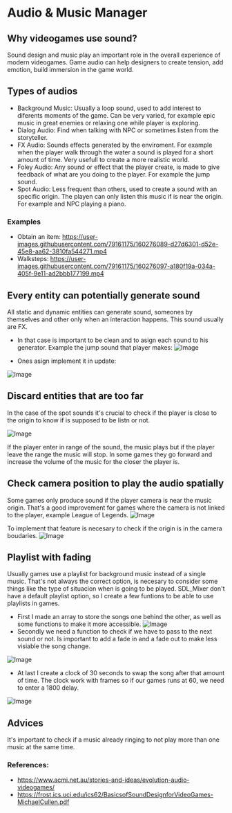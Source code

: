# Audio & Music Manager

## Why videogames use sound?
Sound design and music play an important role in the overall experience of modern videogames. Game audio can help designers to create tension, add emotion, build immersion in the game world.

## Types of audios
* Background Music: Usually a loop sound, used to add interest to diferents moments of the game. Can be very varied, for example epic music in great enemies or relaxing one while player is exploring.
* Dialog Audio: Find when talking with NPC or sometimes listen from the storyteller.
* FX Audio: Sounds effects generated by the enviroment. For example when the player walk through the water a sound is played for a short amount of time. Very usefull to create a more realistic world.
* Foley Audio: Any sound or effect that the player create, is made to give feedback of what are you doing to the player. For example the jump sound.
* Spot Audio: Less frequent than others, used to create a sound with an specific origin. The playen can only listen this music if is near the origin. For example and NPC playing a piano.

### Examples
* Obtain an item: https://user-images.githubusercontent.com/79161175/160276089-d27d6301-d52e-45e8-aa62-3810fa544271.mp4
* Walksteps: https://user-images.githubusercontent.com/79161175/160276097-a180f19a-034a-405f-9e11-ad2bbb177199.mp4

## Every entity can potentially generate sound
All static and dynamic entities can generate sound, someones by themselves and other only when an interaction happens. This sound usually are FX.
* In that case is important to be clean and to asign each sound to his generator. Example the jump sound that player makes:
![Image](https://github.com/RubokiReuchi/Audio-Music-Manager/blob/main/wiki/Imagen1.png)

* Ones asign implement it in update:

![Image](https://github.com/RubokiReuchi/Audio-Music-Manager/blob/main/wiki/Imagen2.png)

## Discard entities that are too far
In the case of the spot sounds it's crucial to check if the player is close to the origin to know if is supposed to be listn or not.

![Image](https://github.com/RubokiReuchi/Audio-Music-Manager/blob/main/wiki/Imagen3.png)

If the player enter in range of the sound, the music plays but if the player leave the range the music will stop. In some games they go forward and increase the volume of the music for the closer the player is.

## Check camera position to play the audio spatially
Some games only produce sound if the player camera is near the music origin. That's a good improvement for games where the camera is not linked to the player, example League of Legends.
![Image](https://github.com/RubokiReuchi/Audio-Music-Manager/blob/main/wiki/Imagen4.png)

To implement that feature is necesary to check if the origin is in the camera boudaries.
![Image](https://github.com/RubokiReuchi/Audio-Music-Manager/blob/main/wiki/Imagen5.png)

## Playlist with fading
Usually games use a playlist for background music instead of a single music. That's not always the correct option, is necesary to consider some things like the type of situacion when is going to be played. SDL_Mixer don't have a default playlist option, so I create a few funtions to be able to use playlists in games.
* First I made an array to store the songs one behind the other, as well as some functions to make it more accessible.
![Image](https://github.com/RubokiReuchi/Audio-Music-Manager/blob/main/wiki/Imagen6.png)
* Secondly we need a function to check if we have to pass to the next sound or not. Is important to add a fade in and a fade out to make less visiable the song change.

![Image](https://github.com/RubokiReuchi/Audio-Music-Manager/blob/main/wiki/Imagen7.png)
* At last I create a clock of 30 seconds to swap the song after that amount of time. The clock work with frames so if our games runs at 60, we need to enter a 1800 delay.

![Image](https://github.com/RubokiReuchi/Audio-Music-Manager/blob/main/wiki/Imagen8.png)

## Advices
It's important to check if a music already ringing to not play more than one music at the same time.

### References:
* https://www.acmi.net.au/stories-and-ideas/evolution-audio-videogames/
* https://frost.ics.uci.edu/ics62/BasicsofSoundDesignforVideoGames-MichaelCullen.pdf
